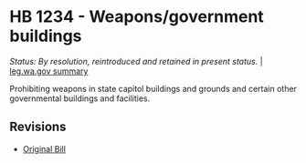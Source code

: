 # HB 1234 - Weapons/government buildings
*Status: By resolution, reintroduced and retained in present status.* | [leg.wa.gov summary](https://app.leg.wa.gov/billsummary?BillNumber=1234&Year=2021)

Prohibiting weapons in state capitol buildings and grounds and certain other governmental buildings and facilities.

## Revisions
* [Original Bill](1/)